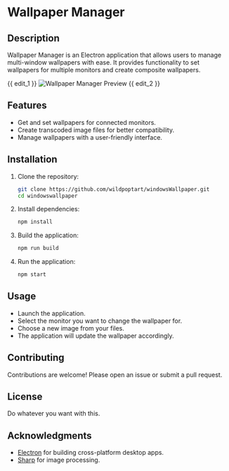 # Wallpaper Manager

## Description
Wallpaper Manager is an Electron application that allows users to manage multi-window wallpapers with ease. It provides functionality to set wallpapers for multiple monitors and create composite wallpapers.

{{ edit_1 }}
![Wallpaper Manager Preview](preview_image.png)
{{ edit_2 }}

## Features
- Get and set wallpapers for connected monitors.
- Create transcoded image files for better compatibility.
- Manage wallpapers with a user-friendly interface.

## Installation

1. Clone the repository:
   ```bash
   git clone https://github.com/wildpoptart/windowsWallpaper.git
   cd windowswallpaper
   ```

2. Install dependencies:
   ```bash
   npm install
   ```

3. Build the application:
   ```bash
   npm run build
   ```

4. Run the application:
   ```bash
   npm start
   ```

## Usage
- Launch the application.
- Select the monitor you want to change the wallpaper for.
- Choose a new image from your files.
- The application will update the wallpaper accordingly.

## Contributing
Contributions are welcome! Please open an issue or submit a pull request.

## License
Do whatever you want with this.

## Acknowledgments
- [Electron](https://www.electronjs.org/) for building cross-platform desktop apps.
- [Sharp](https://sharp.pixelplumbing.com/) for image processing.